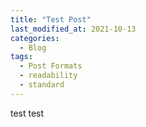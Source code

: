 ```yaml
---
title: "Test Post"
last_modified_at: 2021-10-13
categories:
  - Blog
tags:
  - Post Formats
  - readability
  - standard
---
```


test test